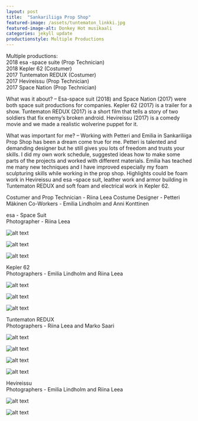 ```yaml
---
layout: post
title:  "Sankariliiga Prop Shop"
featured-image: /assets/tuntematon_linkki.jpg
featured-image-alt: Donkey Hot musikaali 
categories: jekyll update
productionstyle: Multiple Productions
---
```

  Multiple productions:  
   2018 esa -space suite (Prop Technician)  
   2018 Kepler 62 (Costumer)  
   2017 Tuntematon REDUX (Costumer)  
   2017 Hevireissu (Prop Technician)  
   2017 Space Nation (Prop Technician)  
<p></p>
<div class="post-text-alone"> 
  What was it about? – Esa-space suit (2018) and Space Nation (2017) were both space suit productions for companies. Kepler 62 (2017) is a trailer for a show. Tuntematon REDUX (2017) is a short film that tells a story of two soldiers that fix enemy’s broken android. Hevireissu (2017) is a comedy movie and we made a realistic wolverine puppet for it. 
<p></p>
  What was important for me? – Working with Petteri and Emilia in Sankariliiga Prop Shop has been a dream come true for me. Petteri is talented and demanding designer but he still gives you lots of freedom and trusts your skills. I did my own work schedule, suggested ideas how to make some parts of the projects and worked with different materials. Emilia has teached me many new techniques and I have improved especially my foam sculpturing skills while working in the prop shop. Highlights could be foam work in Hevireissu and esa –space suit, leather work and armor building in Tuntematon REDUX and soft foam and electrical work in Kepler 62.
<p></p>
</div>
  Costumer and Prop Technician - Riina Leea  
  Costume Designer - Petteri Mäkinen  
  Co-Workers - Emilia Lindholm and Anni Konttinen  

  esa - Space Suit  
  Photographer - Riina Leea  

![alt text](/assets/projects/liiga1.jpg)

![alt text](/assets/projects/liiga2.jpg)

![alt text](/assets/projects/liiga3.jpg)

  Kepler 62  
  Photographers - Emilia Lindholm and Riina Leea  

![alt text](/assets/projects/liiga4.jpg)

![alt text](/assets/projects/liiga5.jpg)

![alt text](/assets/projects/liiga6.jpg)

  Tuntematon REDUX  
  Photographers - Riina Leea and Marko Saari  

![alt text](/assets/projects/liiga7.jpg)

![alt text](/assets/projects/liiga8.jpg)

![alt text](/assets/projects/liiga9.jpg)

![alt text](/assets/projects/liiga10.jpg)

  Hevireissu  
  Photographers - Emilia Lindholm and Riina Leea  

![alt text](/assets/projects/liiga11.jpg)

![alt text](/assets/projects/liiga12.jpg)